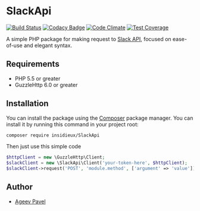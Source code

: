 # SlackApi

[![Build Status](https://travis-ci.org/insidieux/SlackApi.svg?branch=master)](https://travis-ci.org/insidieux/SlackApi)
[![Codacy Badge](https://api.codacy.com/project/badge/grade/b00ef4c01ef24daaaf57f99c345ad546)](https://www.codacy.com/app/ageev-pavel-v/SlackApi)
[![Code Climate](https://codeclimate.com/github/insidieux/SlackApi/badges/gpa.svg)](https://codeclimate.com/github/insidieux/SlackApi)
[![Test Coverage](https://codeclimate.com/github/insidieux/SlackApi/badges/coverage.svg)](https://codeclimate.com/github/insidieux/SlackApi/coverage)

A simple PHP package for making request to [Slack API](https://api.slack.com/methods), focused on ease-of-use and elegant syntax.

## Requirements

* PHP 5.5 or greater
* GuzzleHttp 6.0 or greater

## Installation

You can install the package using the [Composer](https://getcomposer.org/) package manager. You can install it by running this command in your project root:

```sh
composer require insidieux/SlackApi
```

Then just use this simple code

```php
$httpClient = new \GuzzleHttp\Client;
$slackClient = new \SlackApi\Client('your-token-here', $httpClient);
$slackClient->request('POST', 'module.method', ['argument' => 'value']);
```

Author
-------

- [Ageev Pavel](mailto:ageev.pavel.v@gmail.com)
